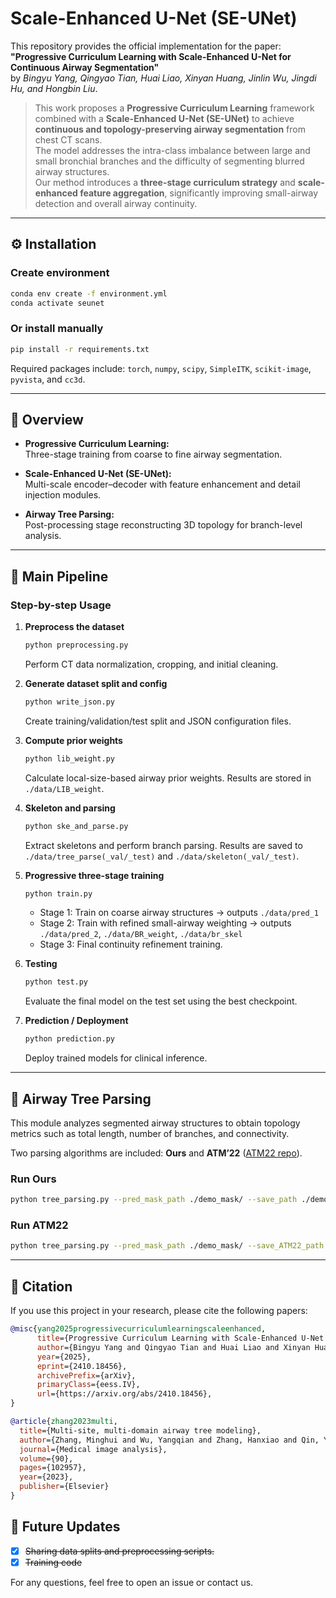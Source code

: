 #  Scale-Enhanced U-Net (SE-UNet)

This repository provides the official implementation for the paper:  
**"Progressive Curriculum Learning with Scale-Enhanced U-Net for Continuous Airway Segmentation"**  
by *Bingyu Yang, Qingyao Tian, Huai Liao, Xinyan Huang, Jinlin Wu, Jingdi Hu, and Hongbin Liu*.

> This work proposes a **Progressive Curriculum Learning** framework combined with a **Scale-Enhanced U-Net (SE-UNet)** to achieve **continuous and topology-preserving airway segmentation** from chest CT scans.  
> The model addresses the intra-class imbalance between large and small bronchial branches and the difficulty of segmenting blurred airway structures.  
> Our method introduces a **three-stage curriculum strategy** and **scale-enhanced feature aggregation**, significantly improving small-airway detection and overall airway continuity.  
---

## ⚙️ Installation

### Create environment
```bash
conda env create -f environment.yml
conda activate seunet
```

### Or install manually
```bash
pip install -r requirements.txt
```

Required packages include: `torch`, `numpy`, `scipy`, `SimpleITK`, `scikit-image`, `pyvista`, and `cc3d`.

---

## 📘 Overview

- **Progressive Curriculum Learning:**  
  Three-stage training from coarse to fine airway segmentation.

- **Scale-Enhanced U-Net (SE-UNet):**  
  Multi-scale encoder–decoder with feature enhancement and detail injection modules.

- **Airway Tree Parsing:**  
  Post-processing stage reconstructing 3D topology for branch-level analysis.

---

## 🧩 Main Pipeline

### Step-by-step Usage

1. **Preprocess the dataset**
   ```bash
   python preprocessing.py
   ```
   Perform CT data normalization, cropping, and initial cleaning.

2. **Generate dataset split and config**
   ```bash
   python write_json.py
   ```
   Create training/validation/test split and JSON configuration files.

3. **Compute prior weights**
   ```bash
   python lib_weight.py
   ```
   Calculate local-size-based airway prior weights. Results are stored in `./data/LIB_weight`.

4. **Skeleton and parsing**
   ```bash
   python ske_and_parse.py
   ```
   Extract skeletons and perform branch parsing. Results are saved to `./data/tree_parse(_val/_test)` and `./data/skeleton(_val/_test)`.

5. **Progressive three-stage training**
   ```bash
   python train.py
   ```
   - Stage 1: Train on coarse airway structures → outputs `./data/pred_1`  
   - Stage 2: Train with refined small-airway weighting → outputs `./data/pred_2`, `./data/BR_weight`, `./data/br_skel`  
   - Stage 3: Final continuity refinement training.

6. **Testing**
   ```bash
   python test.py
   ```
   Evaluate the final model on the test set using the best checkpoint.

7. **Prediction / Deployment**
   ```bash
   python prediction.py
   ```
   Deploy trained models for clinical inference.

---

## 🌲 Airway Tree Parsing

This module analyzes segmented airway structures to obtain topology metrics such as total length, number of branches, and connectivity.

Two parsing algorithms are included: **Ours** and **ATM’22** ([ATM22 repo](https://github.com/EndoluminalSurgicalVision-IMR/ATM-22-Related-Work/tree/main/evaluation)).

### Run Ours
```bash
python tree_parsing.py --pred_mask_path ./demo_mask/ --save_path ./demo_output_Ours/ --merge_t 5
```

### Run ATM22
```bash
python tree_parsing.py --pred_mask_path ./demo_mask/ --save_ATM22_path ./demo_output_ATM22/
```

---


<!-- ## Results

The following table provides a detailed comparison of our method with the widely-used ATM22 challenge method on the demo data:

| Method             | Case      | Centerline segment time | Airway tree parse time | Num of branches |
|--------------------|--------------|-----------------------|-------------|---------------|
| Ours    | CASE073       | 12s                | 14s   | 274        |
| ATM22    | CASE073       | 38s                | 322s   | 298         |


<div style="text-align: center;">
  <img src="./demo_output_Ours/CASE073_model.png" alt="CASE073-Ours" width="45%">
  <div><b>CASE073 - Ours</b></div>
</div>

<div style="text-align: center;">
  <img src="./demo_output_Ours/CASE073.gif" alt="CASE073-Ours" width="45%">
  <div><b>CASE073 - Ours</b></div>
</div>


<div style="text-align: center;">
  <img src="./demo_output_ATM22/CASE073_model.png" alt="CASE073-ATM22" width="45%">
  <div><b>CASE073 - ATM22</b></div>
</div>

<div style="text-align: center;">
  <img src="./demo_output_ATM22/CASE073.gif" alt="CASE073-ATM22" width="45%">
  <div><b>CASE073 - ATM22</b></div>
</div>


It is evident that the airway tree parsing method from the ATM22 challenge is not only inefficient but also generates inaccurate airway segmentations. In contrast, our method delivers results that are both efficient and reliable. -->

## 🧠 Citation

If you use this project in your research, please cite the following papers:

```bibtex
@misc{yang2025progressivecurriculumlearningscaleenhanced,
      title={Progressive Curriculum Learning with Scale-Enhanced U-Net for Continuous Airway Segmentation}, 
      author={Bingyu Yang and Qingyao Tian and Huai Liao and Xinyan Huang and Jinlin Wu and Jingdi Hu and Hongbin Liu},
      year={2025},
      eprint={2410.18456},
      archivePrefix={arXiv},
      primaryClass={eess.IV},
      url={https://arxiv.org/abs/2410.18456}, 
}

@article{zhang2023multi,
  title={Multi-site, multi-domain airway tree modeling},
  author={Zhang, Minghui and Wu, Yangqian and Zhang, Hanxiao and Qin, Yulei and Zheng, Hao and Tang, Wen and Arnold, Corey and Pei, Chenhao and Yu, Pengxin and Nan, Yang and others},
  journal={Medical image analysis},
  volume={90},
  pages={102957},
  year={2023},
  publisher={Elsevier}
}
```

## 🔮 Future Updates

- [x] ~~Sharing data splits and preprocessing scripts.~~
- [x] ~~Training code~~

For any questions, feel free to open an issue or contact us.


<!-- 

git config --global http.proxy  http://127.0.0.1:16159
git config --global https.proxy https://127.0.0.1:16159

git add .
git commit -m "updata"
git push origin master --force 

-->